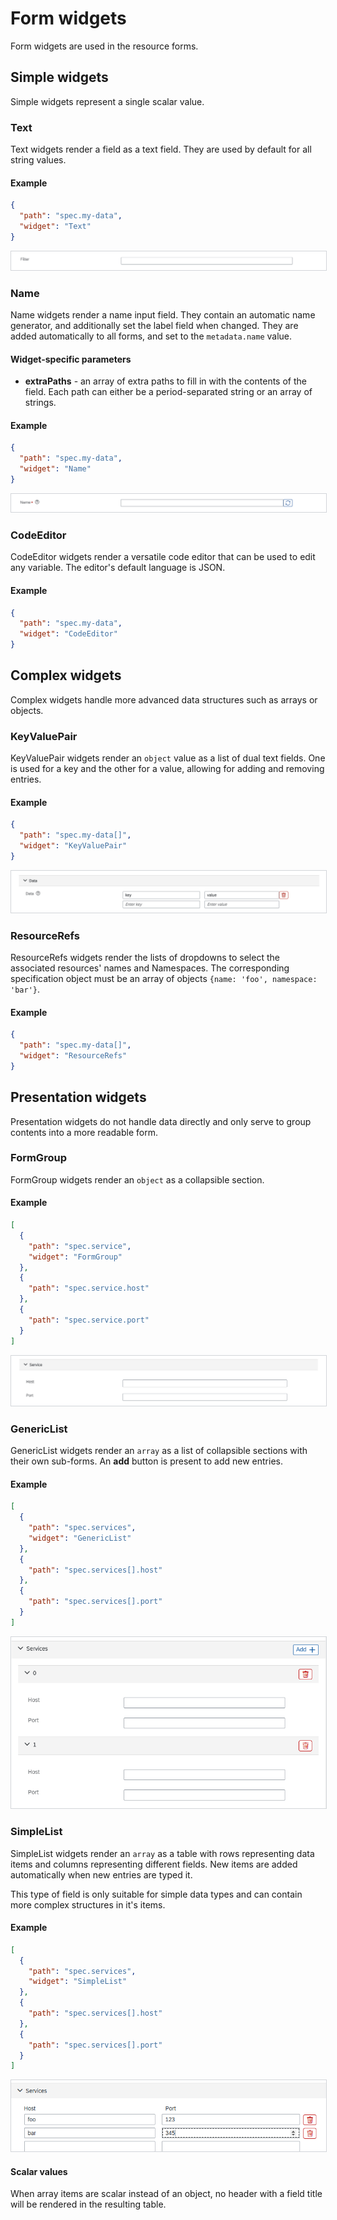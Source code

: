 # Form widgets

Form widgets are used in the resource forms.

## Simple widgets

Simple widgets represent a single scalar value.

### Text

Text widgets render a field as a text field. They are used by default for all string values.

#### Example

```json
{
  "path": "spec.my-data",
  "widget": "Text"
}
```

<img src="./assets/form-widgets/Text.png" alt="Example of a text widget" style="border: 1px solid #D2D5D9">

### Name

Name widgets render a name input field. They contain an automatic name generator, and additionally set the label field when changed. They are added automatically to all forms, and set to the `metadata.name` value.

#### Widget-specific parameters

- **extraPaths** - an array of extra paths to fill in with the contents of the field. Each path can either be a period-separated string or an array of strings.

#### Example

```json
{
  "path": "spec.my-data",
  "widget": "Name"
}
```

<img src="./assets/form-widgets/Name.png" alt="Example of a name widget" style="border: 1px solid #D2D5D9">

### CodeEditor

CodeEditor widgets render a versatile code editor that can be used to edit any variable. The editor's default language is JSON.

#### Example

```json
{
  "path": "spec.my-data",
  "widget": "CodeEditor"
}
```

## Complex widgets

Complex widgets handle more advanced data structures such as arrays or objects.

### KeyValuePair

KeyValuePair widgets render an `object` value as a list of dual text fields. One is used for a key and the other for a value, allowing for adding and removing entries.

#### Example

```json
{
  "path": "spec.my-data[]",
  "widget": "KeyValuePair"
}
```

<img src="./assets/form-widgets/KeyValue.png" alt="Example of a KeyValuePair widget" style=" border: 1px solid #D2D5D9">

### ResourceRefs

ResourceRefs widgets render the lists of dropdowns to select the associated resources' names and Namespaces. The corresponding specification object must be an array of objects `{name: 'foo', namespace: 'bar'}`.

#### Example

```json
{
  "path": "spec.my-data[]",
  "widget": "ResourceRefs"
}
```

## Presentation widgets

Presentation widgets do not handle data directly and only serve to group contents into a more readable form.

### FormGroup

FormGroup widgets render an `object` as a collapsible section.

#### Example

```json
[
  {
    "path": "spec.service",
    "widget": "FormGroup"
  },
  {
    "path": "spec.service.host"
  },
  {
    "path": "spec.service.port"
  }
]
```

<img src="./assets/form-widgets/FormGroup.png" alt="Example of a FormGroup widget" style="border: 1px solid #D2D5D9">

### GenericList

GenericList widgets render an `array` as a list of collapsible sections with their own sub-forms. An **add** button is present to add new entries.

#### Example

```json
[
  {
    "path": "spec.services",
    "widget": "GenericList"
  },
  {
    "path": "spec.services[].host"
  },
  {
    "path": "spec.services[].port"
  }
]
```

<img src="./assets/form-widgets/GenericList.png" alt="Example of a GenericList widget" style="border: 1px solid #D2D5D9">

### SimpleList

SimpleList widgets render an `array` as a table with rows representing data items and columns representing different fields. New items are added automatically when new entries are typed it.

This type of field is only suitable for simple data types and can contain more complex structures in it's items.

#### Example

```json
[
  {
    "path": "spec.services",
    "widget": "SimpleList"
  },
  {
    "path": "spec.services[].host"
  },
  {
    "path": "spec.services[].port"
  }
]
```

<img src="./assets/form-widgets/SimpleList.png" alt="Example of a SimpleList widget" style="border: 1px solid #D2D5D9">

#### Scalar values

When array items are scalar instead of an object, no header with a field title will be rendered in the resulting table.
